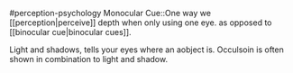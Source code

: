 #perception-psychology 
Monocular Cue::One way we [[perception|perceive]] depth when only using one eye. as opposed to [[binocular cue|binocular cues]].
<!--SR:!2024-02-05,3,250-->

Light and shadows, tells your eyes where an aobject is. Occulsoin is often shown in combination to light and shadow.